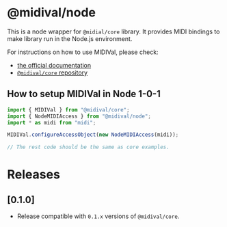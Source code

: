 # @midival/node

This is a node wrapper for `@midial/core` library. It provides MIDI bindings to make library run in the Node.js environment.

For instructions on how to use MIDIVal, please check:
- [the official documentation](https://midival.github.io/)
- [`@midival/core` repository](https://github.com/midival/core)


## How to setup MIDIVal in Node 1-0-1
```ts
import { MIDIVal } from "@midival/core";
import { NodeMIDIAccess } from "@midival/node";
import * as midi from "midi";

MIDIVal.configureAccessObject(new NodeMIDIAccess(midi));

// The rest code should be the same as core examples.

```


# Releases
## [0.1.0]
- Release compatible with `0.1.x` versions of `@midival/core`.